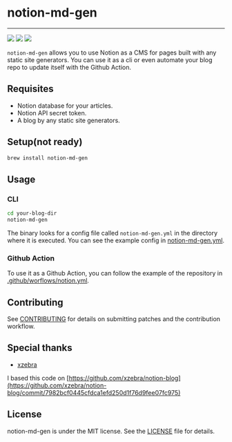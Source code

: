# notion-md-gen
---
[![](https://github.com/bonaysoft/notion-md-gen/workflows/build/badge.svg)](https://github.com/bonaysoft/notion-md-gen/actions?query=workflow%3Abuild)
[![](https://img.shields.io/github/v/release/bonaysoft/notion-md-gen.svg)](https://github.com/bonaysoft/notion-md-gen/releases)
[![](https://img.shields.io/github/license/bonaysoft/notion-md-gen.svg)](https://github.com/bonaysoft/notion-md-gen/blob/master/LICENSE)

`notion-md-gen` allows you to use Notion as a CMS for pages built with any static site generators. You can use it as a cli or even automate your blog repo to update itself with the Github Action.

## Requisites

- Notion database for your articles.
- Notion API secret token.
- A blog by any static site generators.

## Setup(not ready)
```bash
brew install notion-md-gen
```

## Usage

### CLI

```bash
cd your-blog-dir
notion-md-gen
```

The binary looks for a config file called `notion-md-gen.yml` in the directory where it is executed. You can see the example config in [notion-md-gen.yml](notion-md-gen.yml).

### Github Action

To use it as a Github Action, you can follow the example of the repository in [.github/worflows/notion.yml](.github/workflows/notion.yml).

## Contributing
See [CONTRIBUTING](CONTRIBUTING.md) for details on submitting patches and the contribution workflow.

## Special thanks
- [xzebra](https://github.com/xzebra)

I based this code on [https://github.com/xzebra/notion-blog](https://github.com/xzebra/notion-blog/commit/7982bcf0445cfdca1efd250d1f76d9fee07fc975)

## License
notion-md-gen is under the MIT license. See the [LICENSE](/LICENSE) file for details.